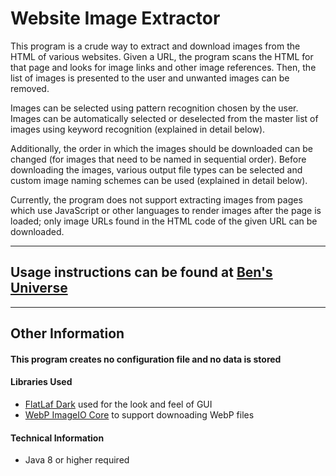 # Website Image Extractor

This program is a crude way to extract and download images from the HTML of various websites.  Given a URL, the program scans the HTML for that page and looks for image links and other image references.  Then, the list of images is presented to the user and unwanted images can be removed.

Images can be selected using pattern recognition chosen by the user.  Images can be automatically selected or deselected from the master list of images using keyword recognition (explained in detail below). 

Additionally, the order in which the images should be downloaded can be changed (for images that need to be named in sequential order).  Before downloading the images, various output file types can be selected and custom image naming schemes can be used (explained in detail below).

Currently, the program does not support extracting images from pages which use JavaScript or other languages to render images after the page is loaded; only image URLs found in the HTML code of the given URL can be downloaded.

---

## Usage instructions can be found at [Ben's Universe](https://www.bensuniverse.com/software/website-image-extractor/)

---

## Other Information

#### This program creates no configuration file and no data is stored

#### Libraries Used
- [FlatLaf Dark](https://www.formdev.com/flatlaf/) used for the look and feel of GUI
- [WebP ImageIO Core](https://github.com/nintha/webp-imageio-core) to support downoading WebP files

#### Technical Information
- Java 8 or higher required